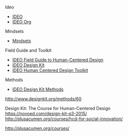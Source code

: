 Ideo
*   [IDEO](http://www.ideo.com)
*   [IDEO Org](http://www.ideo.org)

Mindsets
*   [Mindsets](http://www.designkit.org/mindsets)

Field Guide and Toolkit
*   [IDEO Field Guide to Human-Centered Design](http://www.designkit.org/resources/1) 
*   [IDEO Design Kit](http://www.designkit.org)
*   [IDEO Human Centered Design Toolkit](http://d1r3w4d5z5a88i.cloudfront.net/assets/toolkit/IDEO.org_HCD_ToolKit_English-5fef26ba5fa5761a3b021057d1d4a851.pdf) 

Methods
*   [IDEO Design Kit Methods](http://www.designkit.org/methods)

http://www.designkit.org/methods/60

Design Kit: The Course for Human-Centered Design
https://novoed.com/design-kit-q3-2015/
http://plusacumen.org/courses/hcd-for-social-innovation/

http://plusacumen.org/courses/
